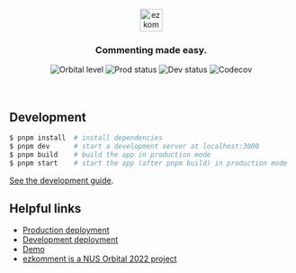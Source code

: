 <br>

<div align="center">
  <a href="https://ezkomment.joulev.dev"><img src="https://ezkomment.joulev.dev/images/logo-text.svg" alt="ezkomment" height="40"></a>
  <h3>Commenting made easy.</h3>
  <!-- not affiliated with Starship; however their logo is the most similar to Orbital logo on simple-icon that I can find -->
  <img alt="Orbital level" src="https://img.shields.io/badge/level-artemis-blue?style=flat-square&logo=starship">
  <img alt="Prod status" src="https://img.shields.io/github/checks-status/joulev/ezkomment/prod?label=prod&logo=vercel&style=flat-square">
  <img alt="Dev status" src="https://img.shields.io/github/checks-status/joulev/ezkomment/main?label=main&logo=vercel&style=flat-square">
  <img alt="Codecov" src="https://img.shields.io/codecov/c/gh/joulev/ezkomment?logo=codecov&style=flat-square">
</div>

<br>
<br>

## Development

```sh
$ pnpm install  # install dependencies
$ pnpm dev      # start a development server at localhost:3000
$ pnpm build    # build the app in production mode
$ pnpm start    # start the app (after pnpm build) in production mode
```

[See the development guide](CONTRIBUTING.md).

## Helpful links

- [Production deployment](https://ezkomment.joulev.dev)
- [Development deployment](https://ezkdev.joulev.dev)
- [Demo](https://demo.ezkomment.joulev.dev)
- [ezkomment is a NUS Orbital 2022 project](https://ezkomment.joulev.dev/orbital)
